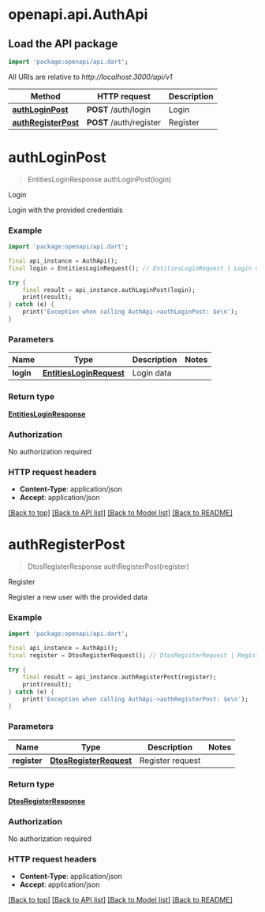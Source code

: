 # openapi.api.AuthApi

## Load the API package
```dart
import 'package:openapi/api.dart';
```

All URIs are relative to *http://localhost:3000/api/v1*

Method | HTTP request | Description
------------- | ------------- | -------------
[**authLoginPost**](AuthApi.md#authloginpost) | **POST** /auth/login | Login
[**authRegisterPost**](AuthApi.md#authregisterpost) | **POST** /auth/register | Register


# **authLoginPost**
> EntitiesLoginResponse authLoginPost(login)

Login

Login with the provided credentials

### Example
```dart
import 'package:openapi/api.dart';

final api_instance = AuthApi();
final login = EntitiesLoginRequest(); // EntitiesLoginRequest | Login data

try {
    final result = api_instance.authLoginPost(login);
    print(result);
} catch (e) {
    print('Exception when calling AuthApi->authLoginPost: $e\n');
}
```

### Parameters

Name | Type | Description  | Notes
------------- | ------------- | ------------- | -------------
 **login** | [**EntitiesLoginRequest**](EntitiesLoginRequest.md)| Login data | 

### Return type

[**EntitiesLoginResponse**](EntitiesLoginResponse.md)

### Authorization

No authorization required

### HTTP request headers

 - **Content-Type**: application/json
 - **Accept**: application/json

[[Back to top]](#) [[Back to API list]](../README.md#documentation-for-api-endpoints) [[Back to Model list]](../README.md#documentation-for-models) [[Back to README]](../README.md)

# **authRegisterPost**
> DtosRegisterResponse authRegisterPost(register)

Register

Register a new user with the provided data

### Example
```dart
import 'package:openapi/api.dart';

final api_instance = AuthApi();
final register = DtosRegisterRequest(); // DtosRegisterRequest | Register request

try {
    final result = api_instance.authRegisterPost(register);
    print(result);
} catch (e) {
    print('Exception when calling AuthApi->authRegisterPost: $e\n');
}
```

### Parameters

Name | Type | Description  | Notes
------------- | ------------- | ------------- | -------------
 **register** | [**DtosRegisterRequest**](DtosRegisterRequest.md)| Register request | 

### Return type

[**DtosRegisterResponse**](DtosRegisterResponse.md)

### Authorization

No authorization required

### HTTP request headers

 - **Content-Type**: application/json
 - **Accept**: application/json

[[Back to top]](#) [[Back to API list]](../README.md#documentation-for-api-endpoints) [[Back to Model list]](../README.md#documentation-for-models) [[Back to README]](../README.md)

